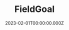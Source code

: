 ---
title: "FieldGoal"
website: "https://fieldgoal.io/"
description: "FieldGoal provides form endpoints as a service,
so your simple sites can stay simple."
date: 2023-02-01T00:00:00.000Z
draft: false
tool: ["Form"]
---